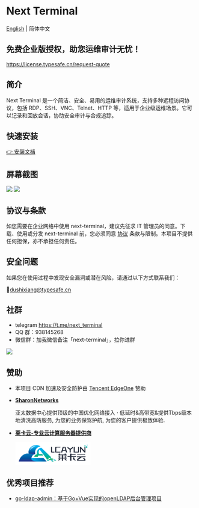 # Next Terminal

[English](./README-en.md) | 简体中文


## 免费企业版授权，助您运维审计无忧！

https://license.typesafe.cn/request-quote

## 简介

Next Terminal 是一个简洁、安全、易用的运维审计系统，支持多种远程访问协议，包括 RDP、SSH、VNC、Telnet、HTTP 等，适用于企业级运维场景。它可以记录和回放会话，协助安全审计与合规追踪。

## 快速安装

[👉 安装文档](https://docs.next-terminal.typesafe.cn)

## 屏幕截图

![](screenshots/zh/dashboard.png)
![](screenshots/zh/access.png)

## 协议与条款

如您需要在企业网络中使用 next-terminal，建议先征求 IT 管理员的同意。下载、使用或分发 next-terminal 前，您必须同意 [协议](./LICENSE) 条款与限制。本项目不提供任何担保，亦不承担任何责任。


## 安全问题

如果您在使用过程中发现安全漏洞或潜在风险，请通过以下方式联系我们：

📧dushixiang@typesafe.cn

## 社群
- telegram https://t.me/next_terminal
- QQ 群：938145268
- 微信群：加我微信备注「next-terminal」，拉你进群

<img src="screenshots/zh/wx1.png" width="300" height="auto"/>

## 赞助

- 本项目 CDN 加速及安全防护由 [Tencent EdgeOne](https://edgeone.ai/zh?from=github) 赞助

- **[SharonNetworks](https://sharon.io/)**

  亚太数据中心提供顶级的中国优化网络接入 · 低延时&高带宽&提供Tbps级本地清洗高防服务, 为您的业务保驾护航, 为您的客户提供极致体验.

- **[莱卡云-专业云计算服务器提供商](https://www.lcayun.com/actcloud.html?from=next-terminal)**

    <img src="images/lcayun.png" width="200" height="auto"/>

## 优秀项目推荐

- [go-ldap-admin：基于Go+Vue实现的openLDAP后台管理项目](https://github.com/eryajf/go-ldap-admin)
